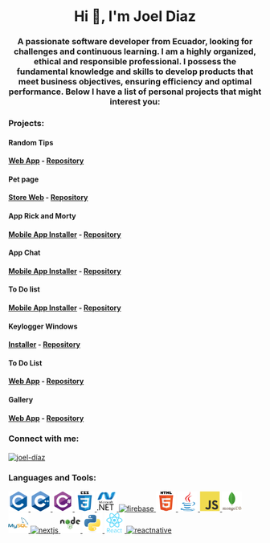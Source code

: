 <h1 align="center">Hi 👋, I'm Joel Diaz</h1>
<h3 align="center">A passionate software developer from Ecuador, looking for challenges and continuous learning. I am a highly organized, ethical and responsible professional. I possess the fundamental knowledge and skills to develop products that meet business objectives, ensuring efficiency and optimal performance. Below I have a list of personal projects that might interest you:</h3>

<h3 align="left">Projects:</h3>
<h4>Random Tips<h4>
<p>
<a href="https://dawexamendiaz-7iickfu1p-joeldiaz93.vercel.app/" target="_blank">Web App</a>
-
<a href="https://github.com/JoelDiaz93/ExamenDAW_Vercel" target="_blank">Repository</a>
</p>
<h4>Pet page<h4>
<p>
<a href="https://mascotas-c83e9.web.app/" target="_blank">Store Web</a>
-
<a href="https://github.com/JoelDiaz93/Project-Mascotas" target="_blank">Repository</a>
</p>
<h4>App Rick and Morty<h4>
<p>
<a href="https://github.com/JoelDiaz93/Ionic-Api-rickandmorty/releases/tag/0.1" target="_blank">Mobile App Installer</a>
-
<a href="https://github.com/JoelDiaz93/Ionic-Api-rickandmorty" target="_blank">Repository</a>
</p>
<h4>App Chat<h4>
<p>
<a href="https://github.com/JoelDiaz93/Ionic-Firebase-chat-login-files/releases/tag/v0.1" target="_blank">Mobile App Installer</a>
-
<a href="https://github.com/JoelDiaz93/Ionic-Firebase-chat-login-files" target="_blank">Repository</a>
</p>
<h4>To Do list<h4>
<p>
<a href="https://github.com/JoelDiaz93/Xamarin-ToDoList/releases/tag/v0.1" target="_blank">Mobile App Installer</a>
-
<a href="https://github.com/JoelDiaz93/Xamarin-ToDoList" target="_blank">Repository</a>
</p>
<h4>Keylogger Windows<h4>
<p>
<a href="https://github.com/JoelDiaz93/Cpp-Keylogger/releases/tag/v0.1" target="_blank">Installer</a>
-
<a href="https://github.com/JoelDiaz93/Cpp-Keylogger" target="_blank">Repository</a>
</p>
<h4>To Do List<h4>
<p>
<a href="https://note-sockets-crud.herokuapp.com/" target="_blank">Web App</a>
-
<a href="https://github.com/JoelDiaz93/Node.js-Socket-Crud" target="_blank">Repository</a>
</p>
<h4>Gallery<h4>
<p>
<a href="https://mern-gallery-jdiaz.herokuapp.com/" target="_blank">Web App</a>
-
<a href="https://github.com/JoelDiaz93/MERN-Image" target="_blank">Repository</a>
</p>

<h3 align="left">Connect with me:</h3>
<p align="left">
<a href="https://linkedin.com/in/joel-díaz" target="blank"><img align="center" src="https://raw.githubusercontent.com/rahuldkjain/github-profile-readme-generator/master/src/images/icons/Social/linked-in-alt.svg" alt="joel-díaz" height="30" width="40" /></a>
</p>

<h3 align="left">Languages and Tools:</h3>
<p align="left"> 
<a href="https://www.cprogramming.com/" target="_blank" rel="noreferrer"> <img src="https://raw.githubusercontent.com/devicons/devicon/master/icons/c/c-original.svg" alt="c" width="40" height="40"/> </a> 
<a href="https://www.w3schools.com/cpp/" target="_blank" rel="noreferrer"> <img src="https://raw.githubusercontent.com/devicons/devicon/master/icons/cplusplus/cplusplus-original.svg" alt="cplusplus" width="40" height="40"/> </a> 
<a href="https://www.w3schools.com/cs/" target="_blank" rel="noreferrer"> <img src="https://raw.githubusercontent.com/devicons/devicon/master/icons/csharp/csharp-original.svg" alt="csharp" width="40" height="40"/> </a> 
<a href="https://www.w3schools.com/css/" target="_blank" rel="noreferrer"> <img src="https://raw.githubusercontent.com/devicons/devicon/master/icons/css3/css3-original-wordmark.svg" alt="css3" width="40" height="40"/> </a> 
<a href="https://dotnet.microsoft.com/" target="_blank" rel="noreferrer"> <img src="https://raw.githubusercontent.com/devicons/devicon/master/icons/dot-net/dot-net-original-wordmark.svg" alt="dotnet" width="40" height="40"/> </a> 
<a href="https://firebase.google.com/" target="_blank" rel="noreferrer"> <img src="https://www.vectorlogo.zone/logos/firebase/firebase-icon.svg" alt="firebase" width="40" height="40"/> </a>
<a href="https://www.w3.org/html/" target="_blank" rel="noreferrer"> <img src="https://raw.githubusercontent.com/devicons/devicon/master/icons/html5/html5-original-wordmark.svg" alt="html5" width="40" height="40"/> </a> 
<a href="https://www.java.com" target="_blank" rel="noreferrer"> <img src="https://raw.githubusercontent.com/devicons/devicon/master/icons/java/java-original.svg" alt="java" width="40" height="40"/> </a> 
<a href="https://developer.mozilla.org/en-US/docs/Web/JavaScript" target="_blank" rel="noreferrer"> <img src="https://raw.githubusercontent.com/devicons/devicon/master/icons/javascript/javascript-original.svg" alt="javascript" width="40" height="40"/> </a> 
<a href="https://www.mongodb.com/" target="_blank" rel="noreferrer"> <img src="https://raw.githubusercontent.com/devicons/devicon/master/icons/mongodb/mongodb-original-wordmark.svg" alt="mongodb" width="40" height="40"/> </a>
<a href="https://www.mysql.com/" target="_blank" rel="noreferrer"> <img src="https://raw.githubusercontent.com/devicons/devicon/master/icons/mysql/mysql-original-wordmark.svg" alt="mysql" width="40" height="40"/> </a> 
<a href="https://nextjs.org/" target="_blank" rel="noreferrer"> <img src="https://cdn.worldvectorlogo.com/logos/nextjs-2.svg" alt="nextjs" width="40" height="40"/> </a> 
<a href="https://nodejs.org" target="_blank" rel="noreferrer"> <img src="https://raw.githubusercontent.com/devicons/devicon/master/icons/nodejs/nodejs-original-wordmark.svg" alt="nodejs" width="40" height="40"/> </a>
<a href="https://www.python.org" target="_blank" rel="noreferrer"> <img src="https://raw.githubusercontent.com/devicons/devicon/master/icons/python/python-original.svg" alt="python" width="40" height="40"/> </a> 
<a href="https://reactjs.org/" target="_blank" rel="noreferrer"> <img src="https://raw.githubusercontent.com/devicons/devicon/master/icons/react/react-original-wordmark.svg" alt="react" width="40" height="40"/> </a> 
<a href="https://reactnative.dev/" target="_blank" rel="noreferrer"> <img src="https://reactnative.dev/img/header_logo.svg" alt="reactnative" width="40" height="40"/> </a>
